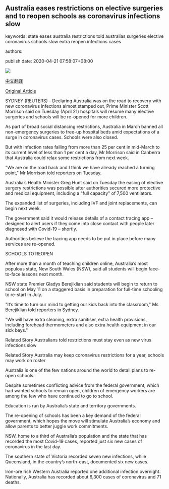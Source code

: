 ## Australia eases restrictions on elective surgeries and to reopen schools as coronavirus infections slow

keywords: state eases australia restrictions told australias surgeries elective coronavirus schools slow extra reopen infections cases

authors: 

publish date: 2020-04-21 07:58:07+08:00

![](https://www.straitstimes.com/sites/default/files/styles/x_large/public/articles/2020/04/21/nz_ausschool_210439.jpg?itok=cemnpqke)

[中文翻译](Australia%20eases%20restrictions%20on%20elective%20surgeries%20and%20to%20reopen%20schools%20as%20coronavirus%20infections%20slow_zh.md)

[Original Article](https://www.straitstimes.com/asia/australianz/australia-edges-towards-reopening-schools-as-coronavirus-infections-slow)

SYDNEY (REUTERS) - Declaring Australia was on the road to recovery with new coronavirus infections almost stamped out, Prime Minister Scott Morrison said on Tuesday (April 21) hospitals will resume many elective surgeries and schools will be re-opened for more children.

As part of broad social distancing restrictions, Australia in March banned all non-emergency surgeries to free-up hospital beds amid expectations of a surge in coronavirus cases. Schools were also closed.

But with infection rates falling from more than 25 per cent in mid-March to its current level of less than 1 per cent a day, Mr Morrison said in Canberra that Australia could relax some restrictions from next week.

"We are on the road back and I think we have already reached a turning point," Mr Morrison told reporters on Tuesday.

Australia’s Health Minister Greg Hunt said on Tuesday the easing of elective surgery restrictions was possible after authorities secured more protective and medical equipment, including a "full capacity" of 7,500 ventilators.

The expanded list of surgeries, including IVF and joint replacements, can begin next week.

The government said it would release details of a contact tracing app – designed to alert users if they come into close contact with people later diagnosed with Covid-19 – shortly.

Authorities believe the tracing app needs to be put in place before many services are re-opened.

SCHOOLS TO REOPEN

After more than a month of teaching children online, Australia’s most populous state, New South Wales (NSW), said all students will begin face-to-face lessons next month.

NSW state Premier Gladys Berejiklian said students will begin to return to school on May 11 on a staggered basis in preparation for full-time schooling to re-start in July.

"It’s time to turn our mind to getting our kids back into the classroom," Ms Berejiklian told reporters in Sydney.

"We will have extra cleaning, extra sanitiser, extra health provisions, including forehead thermometers and also extra health equipment in our sick bays."

Related Story Australians told restrictions must stay even as new virus infections slow

Related Story Australia may keep coronavirus restrictions for a year, schools may work on roster

Australia is one of the few nations around the world to detail plans to re-open schools.

Despite sometimes conflicting advice from the federal government, which had wanted schools to remain open, children of emergency workers are among the few who have continued to go to school.

Education is run by Australia’s state and territory governments.

The re-opening of schools has been a key demand of the federal government, which hopes the move will stimulate Australia’s economy and allow parents to better juggle work commitments.

NSW, home to a third of Australia’s population and the state that has recorded the most Covid-19 cases, reported just six new cases of coronavirus in the last day.

The southern state of Victoria recorded seven new infections, while Queensland, in the country’s north-east, documented six new cases.

Iron-ore rich Western Australia reported one additional infection overnight. Nationally, Australia has recorded about 6,300 cases of coronavirus and 71 deaths.